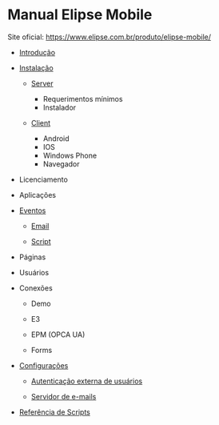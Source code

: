 # Manual Elipse Mobile

Site oficial:
https://www.elipse.com.br/produto/elipse-mobile/

- [Introdução](intro.md)

- [Instalação](install.md)

  - [Server](install.md#server)
    - Requerimentos mínimos
    - Instalador
 
  - [Client](install.md#client)
    - Android
    - IOS
    - Windows Phone
    - Navegador

- Licenciamento

- Aplicações

- [Eventos](events.md)

  - [Email](events.md#email)
  
  - [Script](events.md#script)

- Páginas

- Usuários
 
- Conexões 

  - Demo

  - E3

  - EPM (OPCA UA)

  - Forms

- [Configurações](config.md)

  - [Autenticação externa de usuários](config.md#autenticação-externa-de-usuários)
 
  - [Servidor de e-mails](config.md#servidor-de-e-mails)

- [Referência de Scripts](scripts.md)



